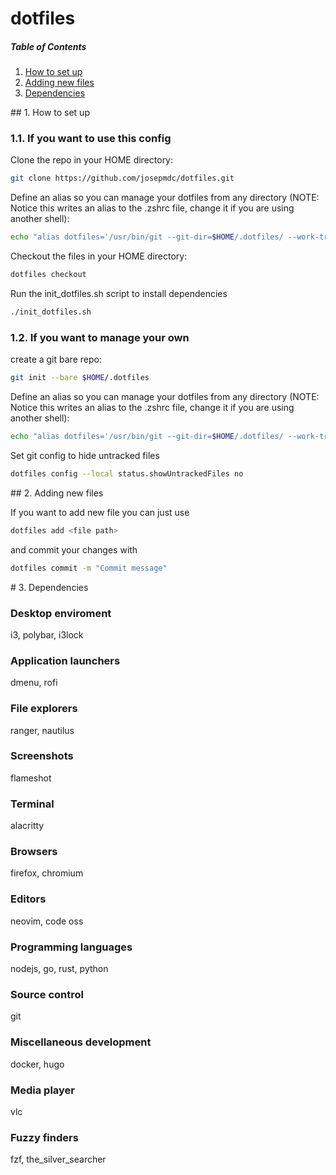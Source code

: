 # dotfiles

##### Table of Contents  
1. [How to set up](#setup)  
2. [Adding new files](#adding_files)  
3. [Dependencies](#dependencies)

<a name="setup"/>
## 1. How to set up

### 1.1. If you want to use this config
Clone the repo in your HOME directory:
```bash
git clone https://github.com/josepmdc/dotfiles.git
```

Define an alias so you can manage your dotfiles from any directory (NOTE: Notice this writes an alias to the .zshrc file, change it if you are using another shell):
```bash
echo "alias dotfiles='/usr/bin/git --git-dir=$HOME/.dotfiles/ --work-tree=$HOME'" >> $HOME/.zshrc
```

Checkout the files in your HOME directory:
```bash
dotfiles checkout
```
Run the init_dotfiles.sh script to install dependencies
```bash
./init_dotfiles.sh
```

### 1.2. If you want to manage your own

create a git bare repo:
```bash
git init --bare $HOME/.dotfiles
```

Define an alias so you can manage your dotfiles from any directory (NOTE: Notice this writes an alias to the .zshrc file, change it if you are using another shell):
```bash
echo "alias dotfiles='/usr/bin/git --git-dir=$HOME/.dotfiles/ --work-tree=$HOME'" >> $HOME/.zshrc
```

Set git config to hide untracked files
```bash
dotfiles config --local status.showUntrackedFiles no
```

<a name="adding_files"/>
## 2. Adding new files

If you want to add new file you can just use
```bash
dotfiles add <file path>
```
and commit your changes with 
```bash
dotfiles commit -m "Commit message"
```

<a name="dependencies"/>
# 3. Dependencies

### Desktop enviroment
i3, polybar, i3lock

### Application launchers
dmenu, rofi

### File explorers
ranger, nautilus

### Screenshots
flameshot

### Terminal
alacritty 

### Browsers
firefox, chromium 

### Editors
neovim, code oss

### Programming languages
nodejs, go, rust, python

### Source control
git

### Miscellaneous development
docker, hugo

### Media player
vlc

### Fuzzy finders
fzf, the_silver_searcher 
